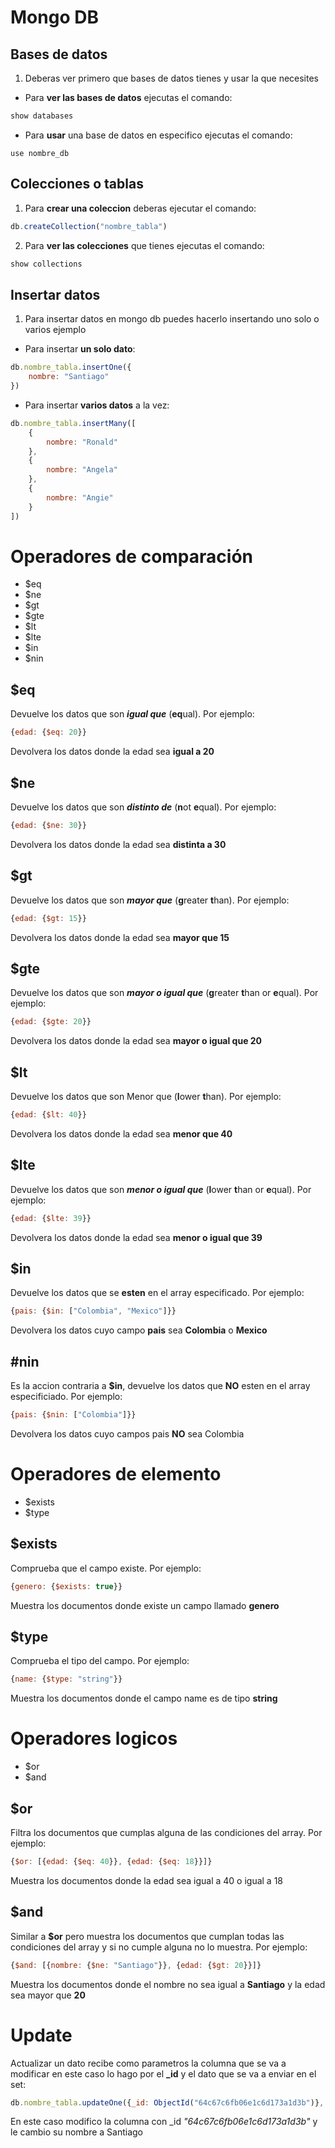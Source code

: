 # Mongo DB
## Bases de datos
1. Deberas ver primero que bases de datos tienes y usar la que necesites
- Para **ver las bases de datos** ejecutas el comando:
```js
show databases
```
- Para **usar** una base de datos en especifico ejecutas el comando:
```
use nombre_db
```
## Colecciones o tablas
1. Para **crear una coleccion** deberas ejecutar el comando:
```js
db.createCollection("nombre_tabla")
```
2. Para **ver las colecciones** que tienes ejecutas el comando:
```js
show collections
```
## Insertar datos
1. Para insertar datos en mongo db puedes hacerlo insertando uno solo o varios ejemplo
- Para insertar **un solo dato**:
```js
db.nombre_tabla.insertOne({
    nombre: "Santiago"
})
```
- Para insertar **varios datos** a la vez:
```js
db.nombre_tabla.insertMany([
    {
        nombre: "Ronald"
    },
    {
        nombre: "Angela"
    },
    {
        nombre: "Angie"
    }
])
```
# Operadores de comparación
- $eq
- $ne
- $gt
- $gte
- $lt
- $lte
- $in
- $nin
## $eq
Devuelve los datos que son ***igual que*** (**eq**ual). Por ejemplo: 
```js
{edad: {$eq: 20}}
```
Devolvera los datos donde la edad sea **igual a 20**
## $ne
Devuelve los datos que son ***distinto de*** (**n**ot **e**qual). Por ejemplo:
```js
{edad: {$ne: 30}}
```
Devolvera los datos donde la edad sea **distinta a 30**
## $gt
Devuelve los datos que son ***mayor que*** (**g**reater **t**han). Por ejemplo:
```js
{edad: {$gt: 15}}
```
Devolvera los datos donde la edad sea **mayor que 15**
## $gte
Devuelve los datos que son ***mayor o igual que*** (**g**reater **t**han or **e**qual). Por ejemplo:
```js
{edad: {$gte: 20}}
```
Devolvera los datos donde la edad sea **mayor o igual que 20**
## $lt
Devuelve los datos que son Menor que (**l**ower **t**han). Por ejemplo:
```js
{edad: {$lt: 40}}
```
Devolvera los datos donde la edad sea **menor que 40**
## $lte
Devuelve los datos que son ***menor o igual que*** (**l**ower **t**han or **e**qual). Por ejemplo:
```js
{edad: {$lte: 39}}
```
Devolvera los datos donde la edad sea **menor o igual que 39**
## $in
Devuelve los datos que se **esten** en el array especificado. Por ejemplo:
```js
{pais: {$in: ["Colombia", "Mexico"]}}
```
Devolvera los datos cuyo campo **pais** sea **Colombia** o **Mexico**
## #nin
Es la accion contraria a **$in**, devuelve los datos que **NO** esten en el array especificiado. Por ejemplo:
```js
{pais: {$nin: ["Colombia"]}}
```
Devolvera los datos cuyo campos pais **NO** sea Colombia
# Operadores de elemento
- $exists
- $type
## $exists
Comprueba que el campo existe. Por ejemplo:
```js
{genero: {$exists: true}}
```
Muestra los documentos donde existe un campo llamado **genero**
## $type
Comprueba el tipo del campo. Por ejemplo:
```js
{name: {$type: "string"}}
```
Muestra los documentos donde el campo name es de tipo **string**
# Operadores logicos
- $or
- $and
## $or
Filtra los documentos que cumplas alguna de las condiciones del array. Por ejemplo:
```js
{$or: [{edad: {$eq: 40}}, {edad: {$eq: 18}}]}
```
Muestra los documentos donde la edad sea igual a 40 o igual a 18
## $and
Similar a **$or** pero muestra los documentos que cumplan todas las condiciones del array y si no cumple alguna no lo muestra. Por ejemplo:
```js
{$and: [{nombre: {$ne: "Santiago"}}, {edad: {$gt: 20}}]}
```
Muestra los documentos donde el nombre no sea igual a **Santiago** y la edad sea mayor que **20**
# Update
Actualizar un dato recibe como parametros la columna que se va a modificar en este caso lo hago por el **_id** y el dato que se va a enviar en el set:
```js
db.nombre_tabla.updateOne({_id: ObjectId("64c67c6fb06e1c6d173a1d3b")}, {$set: {nombre: "Santiago"}})
```
En este caso modifico la columna con _id *"64c67c6fb06e1c6d173a1d3b"* y le cambio su nombre a Santiago